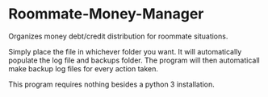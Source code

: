 # Roommate-Money-Manager
Organizes money debt/credit distribution for roommate situations.

Simply place the file in whichever folder you want. It will automatically populate the log file and backups folder. The program will then automaticall make backup log files for every action taken.

This program requires nothing besides a python 3 installation.
